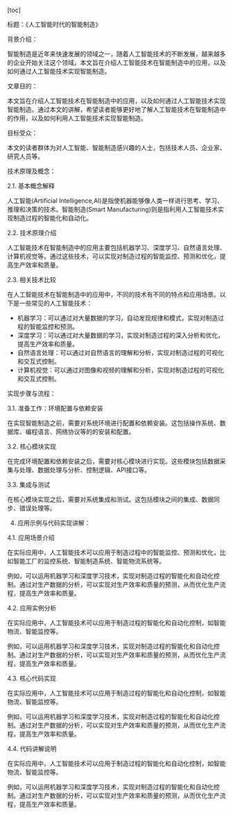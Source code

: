 
[toc]                    
                
                
标题：《人工智能时代的智能制造》

背景介绍：

智能制造是近年来快速发展的领域之一，随着人工智能技术的不断发展，越来越多的企业开始关注这个领域。本文旨在介绍人工智能技术在智能制造中的应用，以及如何通过人工智能技术实现智能制造。

文章目的：

本文旨在介绍人工智能技术在智能制造中的应用，以及如何通过人工智能技术实现智能制造。通过本文的讲解，希望读者能够更好地了解人工智能技术在智能制造中的作用，以及如何利用人工智能技术实现智能制造。

目标受众：

本文的读者群体为对人工智能、智能制造感兴趣的人士，包括技术人员、企业家、研究人员等。

技术原理及概念：

2.1. 基本概念解释

人工智能(Artificial Intelligence,AI)是指使机器能够像人类一样进行思考、学习、推理和决策的技术。智能制造(Smart Manufacturing)则是指利用人工智能技术实现制造过程的智能化和自动化。

2.2. 技术原理介绍

人工智能技术在智能制造中的应用主要包括机器学习、深度学习、自然语言处理、计算机视觉等。通过这些技术，可以实现对制造过程的智能监控、预测和优化，提高生产效率和质量。

2.3. 相关技术比较

在人工智能技术在智能制造中的应用中，不同的技术有不同的特点和应用场景。以下是一些常见的人工智能技术：

- 机器学习：可以通过对大量数据的学习，自动发现规律和模式，实现对制造过程的智能监控和预测。
- 深度学习：可以通过对大量数据的学习，实现对制造过程的深入分析和优化，提高生产效率和质量。
- 自然语言处理：可以通过对自然语言的理解和分析，实现对制造过程的可视化和交互式控制。
- 计算机视觉：可以通过对图像和视频的理解和分析，实现对制造过程的可视化和交互式控制。

实现步骤与流程：

3.1. 准备工作：环境配置与依赖安装

在实现智能制造之前，需要对系统环境进行配置和依赖安装。这包括操作系统、数据库、编程语言、网络协议等的的安装和配置。

3.2. 核心模块实现

在完成环境配置和依赖安装之后，需要对核心模块进行实现。这些模块包括数据采集与处理、数据处理与分析、控制逻辑、API接口等。

3.3. 集成与测试

在核心模块实现之后，需要对系统集成和测试。这包括模块之间的集成、数据同步、错误处理等。

4. 应用示例与代码实现讲解：

4.1. 应用场景介绍

在实际应用中，人工智能技术可以应用于制造过程中的智能监控、预测和优化，比如智能工厂的监控系统、智能制造系统、智能物流系统等。

例如，可以运用机器学习和深度学习技术，实现对制造过程的智能化和自动化控制。通过对生产数据的分析，可以实现对生产效率和质量的预测，从而优化生产流程，提高生产效率和质量。

4.2. 应用实例分析

在实际应用中，人工智能技术可以应用于制造过程的智能化和自动化控制，如智能物流、智能监控等。

例如，可以运用机器学习和深度学习技术，实现对制造过程的智能化和自动化控制。通过对生产数据的分析，可以实现对生产效率和质量的预测，从而优化生产流程，提高生产效率和质量。

4.3. 核心代码实现

在实际应用中，人工智能技术可以应用于制造过程的智能化和自动化控制，如智能物流、智能监控等。

例如，可以运用机器学习和深度学习技术，实现对制造过程的智能化和自动化控制。通过对生产数据的分析，可以实现对生产效率和质量的预测，从而优化生产流程，提高生产效率和质量。

4.4. 代码讲解说明

在实际应用中，人工智能技术可以应用于制造过程的智能化和自动化控制，如智能物流、智能监控等。

例如，可以运用机器学习和深度学习技术，实现对制造过程的智能化和自动化控制。通过对生产数据的分析，可以实现对生产效率和质量的预测，从而优化生产流程，提高生产效率和质量。

